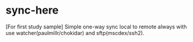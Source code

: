 # sync-here
[For first study sample] Simple one-way sync local to remote always with use watcher(paulmillr/chokidar) and sftp(mscdex/ssh2).
